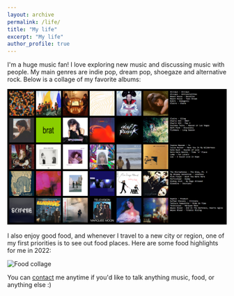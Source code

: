 ```yaml
---
layout: archive
permalink: /life/
title: "My life"
excerpt: "My life"
author_profile: true
---
```


I'm a huge music fan! I love exploring new music and discussing music with people. My main genres are indie pop, dream pop, shoegaze and alternative rock. Below is a collage of my favorite albums:

![Album collage](./../images/topsters2.png)

I also enjoy good food, and whenever I travel to a new city or region, one of my first priorities is to see out food places. Here are some food highlights for me in 2022:

![Food collage](./../images/food_collage.png)

You can [contact](https://yma17.github.io/contact/) me anytime if you'd like to talk anything music, food, or anything else :)